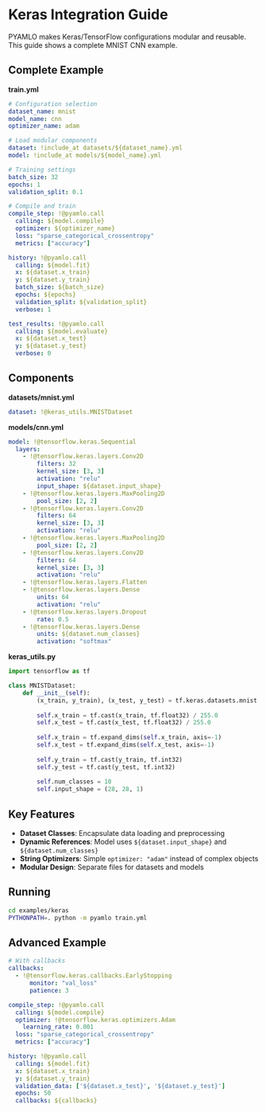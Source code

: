 # Keras Integration Guide

PYAMLO makes Keras/TensorFlow configurations modular and reusable. This guide shows a complete MNIST CNN example.

## Complete Example

**train.yml**
```yaml
# Configuration selection
dataset_name: mnist
model_name: cnn
optimizer_name: adam

# Load modular components
dataset: !include_at datasets/${dataset_name}.yml
model: !include_at models/${model_name}.yml

# Training settings
batch_size: 32
epochs: 1
validation_split: 0.1

# Compile and train
compile_step: !@pyamlo.call
  calling: ${model.compile}
  optimizer: ${optimizer_name}
  loss: "sparse_categorical_crossentropy"
  metrics: ["accuracy"]

history: !@pyamlo.call
  calling: ${model.fit}
  x: ${dataset.x_train}
  y: ${dataset.y_train}
  batch_size: ${batch_size}
  epochs: ${epochs}
  validation_split: ${validation_split}
  verbose: 1

test_results: !@pyamlo.call
  calling: ${model.evaluate}
  x: ${dataset.x_test}
  y: ${dataset.y_test}
  verbose: 0
```

## Components

**datasets/mnist.yml**
```yaml
dataset: !@keras_utils.MNISTDataset
```

**models/cnn.yml**
```yaml
model: !@tensorflow.keras.Sequential
  layers:
    - !@tensorflow.keras.layers.Conv2D
        filters: 32
        kernel_size: [3, 3]
        activation: "relu"
        input_shape: ${dataset.input_shape}
    - !@tensorflow.keras.layers.MaxPooling2D
        pool_size: [2, 2]
    - !@tensorflow.keras.layers.Conv2D
        filters: 64
        kernel_size: [3, 3]
        activation: "relu"
    - !@tensorflow.keras.layers.MaxPooling2D
        pool_size: [2, 2]
    - !@tensorflow.keras.layers.Conv2D
        filters: 64
        kernel_size: [3, 3]
        activation: "relu"
    - !@tensorflow.keras.layers.Flatten
    - !@tensorflow.keras.layers.Dense
        units: 64
        activation: "relu"
    - !@tensorflow.keras.layers.Dropout
        rate: 0.5
    - !@tensorflow.keras.layers.Dense
        units: ${dataset.num_classes}
        activation: "softmax"
```

**keras_utils.py**
```python
import tensorflow as tf

class MNISTDataset:
    def __init__(self):
        (x_train, y_train), (x_test, y_test) = tf.keras.datasets.mnist.load_data()
        
        self.x_train = tf.cast(x_train, tf.float32) / 255.0
        self.x_test = tf.cast(x_test, tf.float32) / 255.0
        
        self.x_train = tf.expand_dims(self.x_train, axis=-1)
        self.x_test = tf.expand_dims(self.x_test, axis=-1)
        
        self.y_train = tf.cast(y_train, tf.int32)
        self.y_test = tf.cast(y_test, tf.int32)
        
        self.num_classes = 10
        self.input_shape = (28, 28, 1)
```

## Key Features

- **Dataset Classes**: Encapsulate data loading and preprocessing
- **Dynamic References**: Model uses `${dataset.input_shape}` and `${dataset.num_classes}`
- **String Optimizers**: Simple `optimizer: "adam"` instead of complex objects
- **Modular Design**: Separate files for datasets and models

## Running

```bash
cd examples/keras
PYTHONPATH=. python -m pyamlo train.yml
```

## Advanced Example

```yaml
# With callbacks
callbacks:
  - !@tensorflow.keras.callbacks.EarlyStopping
      monitor: "val_loss"
      patience: 3

compile_step: !@pyamlo.call
  calling: ${model.compile}
  optimizer: !@tensorflow.keras.optimizers.Adam
    learning_rate: 0.001
  loss: "sparse_categorical_crossentropy"
  metrics: ["accuracy"]

history: !@pyamlo.call
  calling: ${model.fit}
  x: ${dataset.x_train}
  y: ${dataset.y_train}
  validation_data: ['${dataset.x_test}', '${dataset.y_test}']
  epochs: 50
  callbacks: ${callbacks}
```
